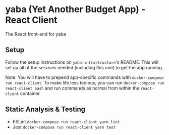# yaba (Yet Another Budget App) - React Client

The React front-end for yaba

## Setup

Follow the setup instructions on `yaba-infrastructure`'s README. This will set up all of the services needed (including this one) to get the app running.

Note: You will have to prepend app-specific commands with `docker-compose run react-client`. To make life less tedious, you can run `docker-compose run react-client bash` and run commands as normal from within the `react-client` container

## Static Analysis & Testing

- ESLint `docker-compose run react-client yarn lint`
- Jest `docker-compose run react-client yarn test`
